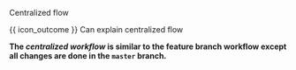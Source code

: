 <span id="title">Centralized flow</span>

<span id="prereqs"><panel src="../featureBranchFlow/unit-inElsewhere-asFlat.md" boilerplate header="%%{{ icon_prereq }} Revision Control → Feature Branch Workflow%%" popup-url="{{ baseUrl }}/revisionControl/featureBranchFlow" /></span>

<span id="outcomes">{{ icon_outcome }} Can explain centralized flow</span>

<div id="body">

**The _centralized workflow_ is similar to the feature branch workflow except all changes are done in the `master` branch.**

</div>

<div id="extras">
<include src="resourcesPanel.md" boilerplate/>
</div>
